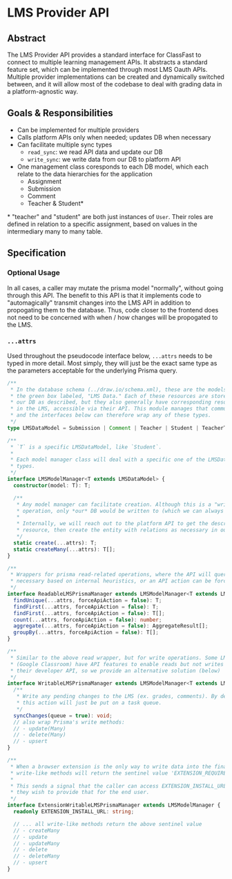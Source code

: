 # LMS Provider API

## Abstract

The LMS Provider API provides a standard interface for ClassFast to connect to
multiple learning management APIs. It abstracts a standard feature set, which
can be implemented through most LMS Oauth APIs. Multiple provider
implementations can be created and dynamically switched between, and it will
allow most of the codebase to deal with grading data in a platform-agnostic
way.

## Goals & Responsibilities

- Can be implemented for multiple providers
- Calls platform APIs only when needed; updates DB when necessary
- Can facilitate multiple sync types
  - `read_sync`: we read API data and update our DB
  - `write_sync`: we write data from our DB to platform API
- One management class coresponds to each DB model, which each relate to the
  data hierarchies for the application
  - Assignment
  - Submission
  - Comment
  - Teacher & Student\*

\* "teacher" and "student" are both just instances of `User`. Their roles are
defined in relation to a specific assignment, based on values in the
intermediary many to many table.

## Specification

### Optional Usage

In all cases, a caller may mutate the prisma model "normally", without going
through this API. The benefit to this API is that it implements code to
"automagically" transmit changes into the LMS API in addition to propogating
them to the database. Thus, code closer to the frontend does not need to be
concerned with when / how changes will be propogated to the LMS.

### `...attrs`

Used throughout the pseudocode interface below, `...attrs` needs to be typed
in more detail. Most simply, they will just be the exact same type as the
parameters acceptable for the underlying Prisma query.

```typescript
/**
 * In the database schema (../draw.io/schema.xml), these are the models inside
 * the green box labeled, "LMS Data." Each of these resources are stored in
 * our DB as described, but they also generally have corresponding resources
 * in the LMS, accessible via their API. This module manages that communication,
 * and the interfaces below can therefore wrap any of these types.
 */
type LMSDataModel = Submission | Comment | Teacher | Student | TeacherTemplate;

/**
 * `T` is a specific LMSDataModel, like `Student`.
 *
 * Each model manager class will deal with a specific one of the LMSDataModel
 * types.
 */
interface LMSModelManager<T extends LMSDataModel> {
  constructor(model: T): T;

  /**
   * Any model manager can facilitate creation. Although this is a "write"
   * operation, only *our* DB would be written to (which we can always do).
   *
   * Internally, we will reach out to the platform API to get the described
   * resource, then create the entity with relations as necessary in our DB.
   */
  static create(...attrs): T;
  static createMany(...attrs): T[];
}

/**
 * Wrappers for prisma read-related operations, where the API will queried as
 * necessary based on internal heuristics, or an API action can be forced.
 */
interface ReadableLMSPrismaManager extends LMSModelManager<T extends LMSDataModel> {
  findUnique(...attrs, forceApiAction = false): T;
  findFirst(...attrs, forceApiAction = false): T;
  findFirst(...attrs, forceApiAction = false): T[];
  count(...attrs, forceApiAction = false): number;
  aggregate(...attrs, forceApiAction = false): AggregateResult[];
  groupBy(...attrs, forceApiAction = false): T[];
}

/**
 * Similar to the above read wrapper, but for write operations. Some LMSs
 * (Google Classroom) have API features to enable reads but not writes via
 * their developer API, so we provide an alternative solution (below)
 */
interface WritableLMSPrismaManager extends LMSModelManager<T extends LMSDataModel> {
  /**
   * Write any pending changes to the LMS (ex. grades, comments). By default,
   * this action will just be put on a task queue.
   */
  syncChanges(queue = true): void;
  // also wrap Prisma's write methods:
  // - update(Many)
  // - delete(Many)
  // - upsert
}

/**
 * When a browser extension is the only way to write data into the final LMS,
 * write-like methods will return the sentinel value 'EXTENSION_REQUIRED'.
 *
 * This sends a signal that the caller can access EXTENSION_INSTALL_URL if
 * they wish to provide that for the end user.
 */
interface ExtensionWritableLMSPrismaManager extends LMSModelManager {
  readonly EXTENSION_INSTALL_URL: string;

  // ... all write-like methods return the above sentinel value
  // - createMany
  // - update
  // - updateMany
  // - delete
  // - deleteMany
  // - upsert
}
```
